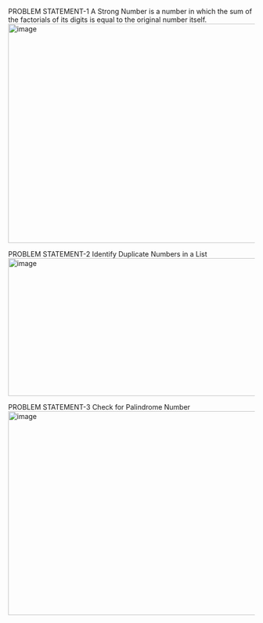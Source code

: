 PROBLEM STATEMENT-1
A Strong Number is a number in which the sum of the factorials of its digits is equal to the original number itself.
<img width="1631" height="447" alt="image" src="https://github.com/user-attachments/assets/284b832a-433b-449d-b866-66cdc150aa10" />

PROBLEM STATEMENT-2
Identify Duplicate Numbers in a List
<img width="1621" height="281" alt="image" src="https://github.com/user-attachments/assets/4cf58ec9-c51c-4e02-9e8d-735330a6f98f" />

PROBLEM STATEMENT-3
Check for Palindrome Number
<img width="1620" height="416" alt="image" src="https://github.com/user-attachments/assets/d4311b3a-4ea5-4288-8533-7fe4ee59f24f" />
